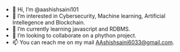- 👋 Hi, I’m @aashishsaini101
- 👀 I’m interested in Cybersecurity, Machine learning, Artificial Intellegence and Blockchain.
- 🌱 I’m currently learning javascript and RDBMS.
- 💞️ I’m looking to collaborate on a phython project.
- 📫 You can reach me on my mail AAshishsaini6033@gmail.com.

<!---
aashishsaini101/aashishsaini101 is a ✨ special ✨ repository because its `README.md` (this file) appears on your GitHub profile.
You can click the Preview link to take a look at your changes.
--->
